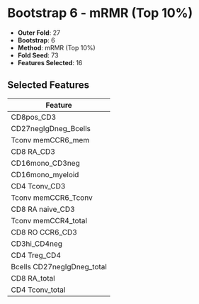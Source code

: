 # Bootstrap 6 - mRMR (Top 10%)

- **Outer Fold**: 27
- **Bootstrap**: 6
- **Method**: mRMR (Top 10%)
- **Fold Seed**: 73
- **Features Selected**: 16

## Selected Features

| Feature |
|---------|
| CD8pos_CD3 |
| CD27negIgDneg_Bcells |
| Tconv memCCR6_mem |
| CD8 RA_CD3 |
| CD16mono_CD3neg |
| CD16mono_myeloid |
| CD4 Tconv_CD3 |
| Tconv memCCR6_Tconv |
| CD8 RA naive_CD3 |
| Tconv memCCR4_total |
| CD8 RO CCR6_CD3 |
| CD3hi_CD4neg |
| CD4 Treg_CD4 |
| Bcells CD27negIgDneg_total |
| CD8 RA_total |
| CD4 Tconv_total |
